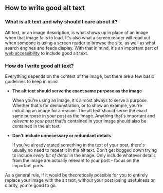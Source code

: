 ## How to write good alt text

### What is alt text and why should I care about it?

Alt text, or an image description, is what shows up in place of an image when that image fails to load. It's also what a screen reader will read out when someone is using a screen reader to browse the site, as well as what search engines and feeds display. With that in mind, it's an important part of [web accessibility](https://webaim.org/) to include good alt text.

### How do I write good alt text?

Everything depends on the context of the image, but there are a few basic guidelines to keep in mind.

* **The alt text should serve the exact same purpose as the image**

  When you're using an image, it's almost always to serve a purpose. Whether that's for demonstration, or to show an example, you're including an image for a reason. 
  The alt text should serve the exact same purpose in your post as the image. Anything that's important and *relevant to your post* that's contained in your image should also be contained in the alt text.

* **Don't include unnecessary or redundant details**

  If you've already stated something in the text of your post, there's usually no need to repeat it in the alt text. 
  Don't get bogged down trying to include *every bit of detail* in the image. Only include whatever details from the image are actually relevant to your post - focus on the important parts.

As a general rule, if it would be theoretically possible for you to entirely replace your image with the alt text, without your post losing usefulness or clarity, you're good to go. 
